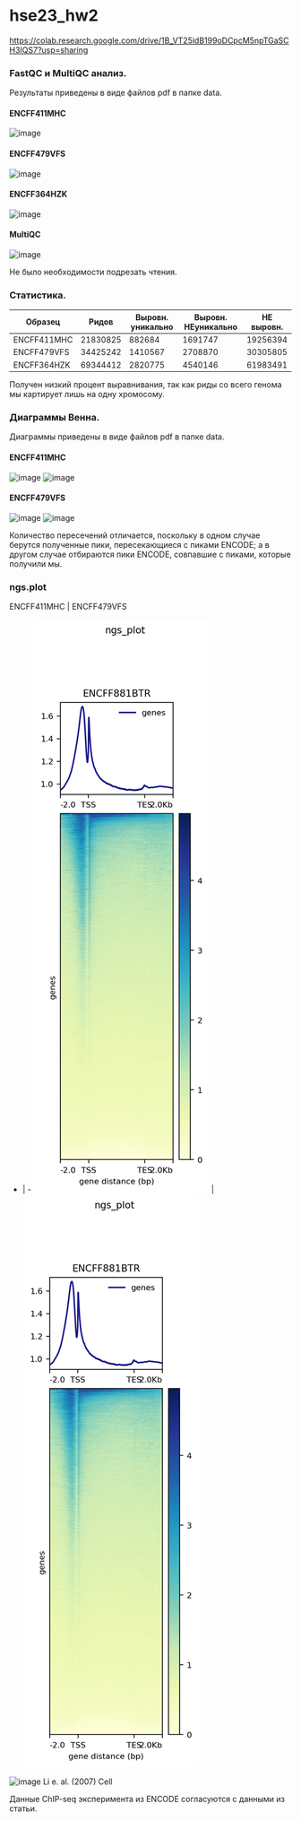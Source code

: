 # hse23_hw2
https://colab.research.google.com/drive/1B_VT25idB199oDCpcM5npTGaSCH3IQS7?usp=sharing

### FastQC и MultiQC анализ.
Результаты приведены в виде файлов pdf в папке data.
#### ENCFF411MHC
![image](https://user-images.githubusercontent.com/114621114/221864955-002a3a58-7f20-4097-b2df-821ad2c8ffde.png)
#### ENCFF479VFS
![image](https://user-images.githubusercontent.com/114621114/221865199-6705f1f3-ee5c-46b8-b857-8571f329e462.png)
#### ENCFF364HZK
![image](https://user-images.githubusercontent.com/114621114/221865331-c4312f69-a007-4811-9a88-b12bcfc22dda.png)
#### MultiQC
![image](https://user-images.githubusercontent.com/114621114/221865725-907108ba-6cca-4067-aa78-3ba456602ee8.png)

Не было необходимости подрезать чтения.

### Статистика.
Образец | Ридов | Выровн. уникально | Выровн. НЕуникально | НЕ выровн.
-|-|-|-|-
ENCFF411MHC | 21830825 | 882684 | 1691747 |19256394
ENCFF479VFS | 34425242 | 1410567 | 2708870 |30305805
ENCFF364HZK | 69344412 | 2820775 | 4540146 |61983491

Получен низкий процент выравнивания, так как риды со всего генома мы картирует лишь на одну хромосому.

### Диаграммы Венна.
Диаграммы приведены в виде файлов pdf в папке data.
#### ENCFF411MHC
![image](https://user-images.githubusercontent.com/114621114/221866591-07cb53c6-4c2c-4c85-a8f0-c275486abc56.png)
![image](https://user-images.githubusercontent.com/114621114/221866726-2fa6f11c-0be9-46e1-8e85-c7f286bbee96.png)
#### ENCFF479VFS
![image](https://user-images.githubusercontent.com/114621114/221866906-0280fd95-7066-488f-b033-4fec9ad0becd.png)
![image](https://user-images.githubusercontent.com/114621114/221867036-045b6f3a-6df9-419f-b497-601196eae781.png)

Количество пересечений отличается, поскольку в одном случае берутся полученные пики, пересекающиеся с пиками ENCODE; а в другом случае отбираются пики ENCODE, совпавшие с пиками, которые получили мы.

### ngs.plot
ENCFF411MHC | ENCFF479VFS
- | -
![](data/result_1.png) | ![](data/result_1.png)

![image](https://user-images.githubusercontent.com/114621114/221872447-7f537a07-b01b-4c10-be47-45045640513e.png)
Li e. al. (2007) Cell

Данные ChIP-seq эксперимента из ENCODE согласуются с данными из статьи.
